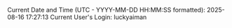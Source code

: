 Current Date and Time (UTC - YYYY-MM-DD HH:MM:SS formatted): 2025-08-16 17:27:13
Current User's Login: luckyaiman
